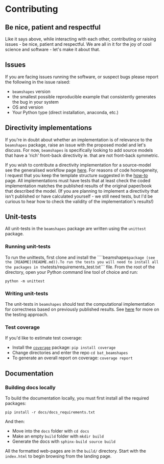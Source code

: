 #  Contributing 

## Be nice, patient and respectful
Like it says above, while interacting with each other, contributing or raising issues - be nice, patient and respectful. We are all in it for the joy of cool science and software - let's make it about that. 

## Issues 
If you are facing issues running the software, or suspect bugs please report the following in the issue raised:

* ```beamshapes``` version 
* the smallest possible reproducible example that consistently generates the bug in your system
* OS and version
* Your Python type (direct installation, anaconda, etc.)

## Directivity implementations

If you're in doubt about whether an implementation is of relevance to the ```beamshapes``` package, raise an issue with the proposed model and let's discuss. For now, ```beamshapes``` is specifically looking to add source models that have a 'rich' front-back directivity ie. that are not front-back symmetric. 

If you wish to contribute a directivity implementation for a source-model see the generalised workflow page [here](https://beamshapes.readthedocs.io/en/latest/general_workflow.html). 
For reasons of code homogeneity, I request that you keep the template structure suggested in the [how-to](https://beamshapes.readthedocs.io/en/latest/general_workflow.html) page. All implementations must have tests that at least check the coded implementation matches the published results of the original paper/book that described the model. (If you are planning to implement a directivity that isn't published or have calculated yourself - we still need tests, but I'd be curious to hear how to check the validity of the implementation's results!)

##  Unit-tests
All unit-tests in the ```beamshapes``` package are written using the ```unittest``` package.

### Running unit-tests
To run the unittests, first clone and install the ````beamshapes``` package (see the [README](README.md)).To run the tests you will need to install all the packages in the ```tests/requirements_test.txt``` file. From the root of the directory, open your Python command line tool of choice and run:

```python -m unittest```  

### Writing unit-tests
The unit-tests in ```beamshapes``` should test the computational implementation for correctness based on previously published results. See [here](beamshapes/tests/testing.md) for more on the testing approach. 

### Test coverage
If you'd like to estimate test coverage:

* Install the [```coverage```](https://coverage.readthedocs.io/en/6.0.2/) package: ```pip install coverage``` 
* Change directories and enter the repo ```cd bat_beamshapes```
* To generate an overall report on coverage: ```coverage report```

## Documentation

### Building docs locally
To build the documentation locally, you must first install all the required packages:

```pip install -r docs/docs_requirements.txt``` 

And then:

* Move into the ```docs``` folder with ```cd docs```
* Make an empty ```build``` folder with ```mkdir build```
* Generate the docs with ```sphinx-build source build```

All the formatted web-pages are in the ```build/``` directory. Start with the ```index.html``` to begin browsing from the landing page. 



